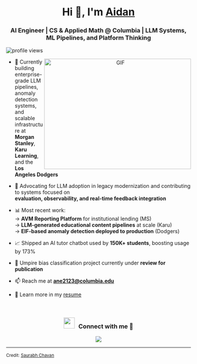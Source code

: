 <h1 align="center">Hi 👋, I'm <a href="https://github.com/AidanNEichman" target="blank">Aidan</a></h1>
<h3 align="center">AI Engineer | CS & Applied Math @ Columbia | LLM Systems, ML Pipelines, and Platform Thinking</h3>

<p align="left">
  <img src="https://komarev.com/ghpvc/?username=AidanNEichman&label=Profile%20views&color=0e75b6&style=flat" alt="profile views" />
</p>

<a target="_blank" align="center">
  <img align="right" height="300" width="400" alt="GIF" src="https://media.giphy.com/media/SWoSkN6DxTszqIKEqv/giphy.gif">
</a>

- 🔭 Currently building enterprise-grade LLM pipelines, anomaly detection systems, and scalable infrastructure at  
  <strong>Morgan Stanley</strong>, <strong>Karu Learning</strong>, and the <strong>Los Angeles Dodgers</strong>

- 🧠 Advocating for LLM adoption in legacy modernization and contributing to systems focused on  
  **evaluation, observability, and real-time feedback integration**

- 📊 Most recent work:  
  → **AVM Reporting Platform** for institutional lending (MS)  
  → **LLM-generated educational content pipelines** at scale (Karu)  
  → **EIF-based anomaly detection deployed to production** (Dodgers)

- 📈 Shipped an AI tutor chatbot used by **150K+ students**, boosting usage by 173%

- 🧪 Umpire bias classification project currently under **review for publication**

- 📫 Reach me at **ane2123@columbia.edu**

- 📄 Learn more in my <a href="https://github.com/AidanNEichman/resume/raw/main/Aidan%20Eichman%20Resume%20(1).pdf" target="blank">resume</a>

<br/>

<h3 align="center"><img src="https://media.giphy.com/media/iY8CRBdQXODJSCERIr/giphy.gif" width="30" height="30" style="margin-right: 10px;">Connect with me 🤝</h3>

<p align="center">
  <a target="_blank" href="https://www.linkedin.com/in/aidan-eichman/">
    <img src="https://img.icons8.com/doodle/40/000000/linkedin--v2.png">
  </a>
</p>

---

<sub>Credit: <a href="https://github.com/100rabhcsmc" target="blank">Saurabh Chavan</a></sub>
